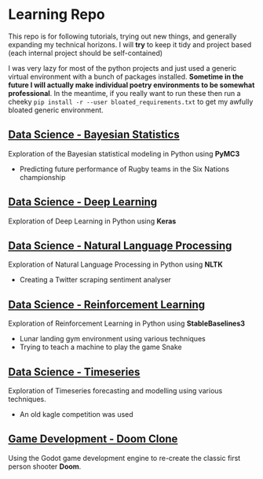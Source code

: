 # Learning Repo

This repo is for following tutorials, trying out new things, and generally expanding my technical horizons.
I will **try** to keep it tidy and project based (each internal project should be self-contained)

I was very lazy for most of the python projects and just used a generic virtual environment with a bunch of packages installed. **Sometime in the future I will actually make individual poetry environments to be somewhat professional**. In the meantime, if you really want to run these then run a cheeky `pip install -r --user bloated_requirements.txt` to get my awfully bloated generic environment.

## [Data Science - Bayesian Statistics](https://github.com/Graphight/Learning#DS-BayesianStatistics)
  Exploration of the Bayesian statistical modeling in Python using **PyMC3**
  * Predicting future performance of Rugby teams in the Six Nations championship

## [Data Science - Deep Learning](https://github.com/Graphight/Learning#DS-DeepLearning)
  Exploration of Deep Learning in Python using **Keras**
  
## [Data Science - Natural Language Processing](https://github.com/Graphight/Learning#DS-NLP)
  Exploration of Natural Language Processing in Python using **NLTK**
  * Creating a Twitter scraping sentiment analyser
  
## [Data Science - Reinforcement Learning](https://github.com/Graphight/Learning#DS-ReinforcementLearning)
  Exploration of Reinforcement Learning in Python using **StableBaselines3**
  * Lunar landing gym environment using various techniques
  * Trying to teach a machine to play the game Snake

## [Data Science - Timeseries](https://github.com/Graphight/Learning#DS-Timeseries)
  Exploration of Timeseries forecasting and modelling using various techniques. 
  * An old kagle competition was used 
 
## [Game Development - Doom Clone](https://github.com/Graphight/Learning#Godot-DoomClone)
  Using the Godot game development engine to re-create the classic first person shooter **Doom**.
